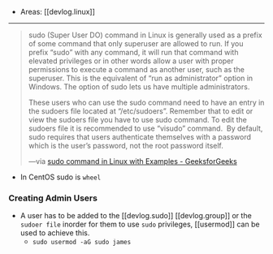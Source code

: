 
- Areas: [[devlog.linux]]

---

> sudo (Super User DO) command in Linux is generally used as a prefix of some command that only superuser are allowed to run. If you prefix “sudo” with any command, it will run that command with elevated privileges or in other words allow a user with proper permissions to execute a command as another user, such as the superuser. This is the equivalent of “run as administrator” option in Windows. The option of sudo lets us have multiple administrators.
>
> These users who can use the sudo command need to have an entry in the sudoers file located at “/etc/sudoers”. Remember that to edit or view the sudoers file you have to use sudo command. To edit the sudoers file it is recommended to use “visudo” command. 
> By default, sudo requires that users authenticate themselves with a password which is the user’s password, not the root password itself.
>
> —via [sudo command in Linux with Examples - GeeksforGeeks](https://www.geeksforgeeks.org/sudo-command-in-linux-with-examples/)

- In CentOS sudo is `wheel`

### Creating Admin Users

- A user has to be added to the [[devlog.sudo]] [[devlog.group]] or the `sudoer file` inorder for them to use `sudo` privileges, [[usermod]] can be used to achieve this.
  - `sudo usermod -aG sudo james`
